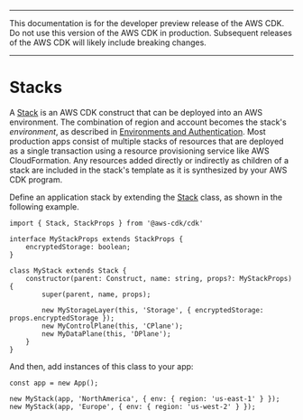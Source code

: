 --------

 This documentation is for the developer preview release of the AWS CDK\. Do not use this version of the AWS CDK in production\. Subsequent releases of the AWS CDK will likely include breaking changes\. 

--------

# Stacks<a name="cdk_stacks"></a>

A [Stack](https://awslabs.github.io/aws-cdk/refs/_aws-cdk_cdk.html#@aws-cdk/cdk.Stack) is an AWS CDK construct that can be deployed into an AWS environment\. The combination of region and account becomes the stack's *environment*, as described in [Environments and Authentication](cdk_environments.md)\. Most production apps consist of multiple stacks of resources that are deployed as a single transaction using a resource provisioning service like AWS CloudFormation\. Any resources added directly or indirectly as children of a stack are included in the stack's template as it is synthesized by your AWS CDK program\.

Define an application stack by extending the [Stack](https://awslabs.github.io/aws-cdk/refs/_aws-cdk_cdk.html#@aws-cdk/cdk.Stack) class, as shown in the following example\.

```
import { Stack, StackProps } from '@aws-cdk/cdk'

interface MyStackProps extends StackProps {
    encryptedStorage: boolean;
}

class MyStack extends Stack {
    constructor(parent: Construct, name: string, props?: MyStackProps) {
        super(parent, name, props);

        new MyStorageLayer(this, 'Storage', { encryptedStorage: props.encryptedStorage });
        new MyControlPlane(this, 'CPlane');
        new MyDataPlane(this, 'DPlane');
    }
}
```

And then, add instances of this class to your app:

```
const app = new App();

new MyStack(app, 'NorthAmerica', { env: { region: 'us-east-1' } });
new MyStack(app, 'Europe', { env: { region: 'us-west-2' } });
```